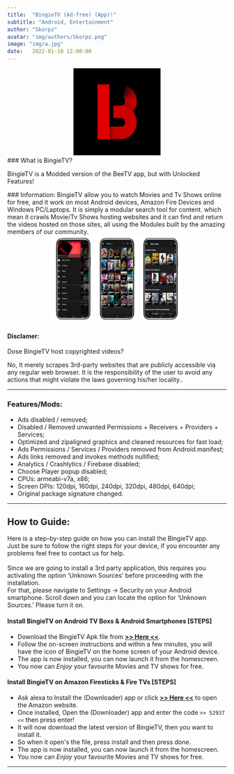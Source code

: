 ```yaml
---
title:  "BingieTV (Ad-free) (App)!"
subtitle: "Android, Entertainment"
author: "Skorpz"
avatar: "img/authors/Skorpz.png"
image: "img/a.jpg"
date:   2022-01-10 12:00:00
---
```


<div style="text-align: center"><img src="img/post/bingie/splash.png" width="200" height="200" /></div>
### What is BingieTV?
<p>BingieTV is a Modded version of the BeeTV app, but with Unlocked Features!</p>
### Information:
 BingieTV allow you to watch Movies and Tv Shows online for free, and it work on most Android devices, Amazon Fire Devices and Windows PC/Laptops. It is simply a modular search tool for content. which mean it crawls Movie/Tv Shows hosting websites and it can find and return the videos hosted on those sites, all using the Modules built by the amazing members of our community.
<div style="text-align: center"><img src="img/post/bingie/Banner-BingieTV.png" width="300" height="200" /></div>

#### Disclamer:
Dose BingieTV host copyrighted videos? 

No, It merely scrapes 3rd-party websites that are publicly accessible via any regular web browser. 
It is the responsibility of the user to avoid any actions that might violate the laws governing his/her locality..

---

### Features/Mods:
- Ads disabled / removed;
- Disabled / Removed unwanted Permissions + Receivers + Providers + Services;
- Optimized and zipaligned graphics and cleaned resources for fast load;
- Ads Permissions / Services / Providers removed from Android.manifest;
- Ads links removed and invokes methods nullified;
- Analytics / Crashlytics / Firebase disabled;
- Choose Player popup disabled;
- CPUs: armeabi-v7a, x86;
- Screen DPIs: 120dpi, 160dpi, 240dpi, 320dpi, 480dpi, 640dpi;
- Original package signature changed.

---

## How to Guide:
<p>Here is a step-by-step guide on how you can install the BingieTV app.
<br>
Just be sure to follow the right steps for your device, if you encounter any problems feel free to contact us for help.
<br>
<br>
Since we are going to install a 3rd party application, this requires you activating the option ‘Unknown Sources’ before proceeding with the installation.
<br>
For that, please navigate to Settings -> Security on your Android smartphone. Scroll down and you can locate the option for ‘Unknown Sources.’ Please turn it on.
</p>

#### Install BingieTV on Android TV Boxs & Android Smartphones [STEPS]

- Download the BingieTV Apk file from [**>> Here <<**](https://github.com/TeamSkorpz/drumset/releases/download/2.1.2/BingieTV.apk).
- Follow the on-screen instructions and within a few minutes, you will have the icon of BingieTV on the home screen of your Android device.
- The app is now installed, you can now launch it from the homescreen.
- You now can *Enjoy* your favourite Movies and TV shows for free.

#### Install BingieTV on Amazon Firesticks & Fire TVs [STEPS]

- Ask alexa to Install the (Downloader) app or click [**>> Here <<**](https://amzn.to/3oIIJhM) to open the Amazon website.
- Once installed, Open the (Downloader) app and enter the code `>> 52937 <<` then press enter!
- It will now download the latest version of BingieTV, then you want to install it.
- So when it open's the file, press install and then press done.
- The app is now installed, you can now launch it from the homescreen.
- You now can *Enjoy* your favourite Movies and TV shows for free.

---
